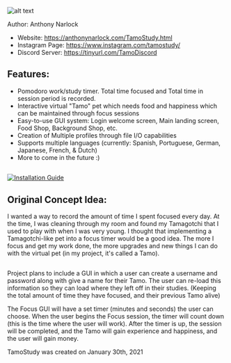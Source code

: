![alt text](https://i.imgur.com/Vwphoy3.png) 

Author: Anthony Narlock
- Website: https://anthonynarlock.com/TamoStudy.html
- Instagram Page: https://www.instagram.com/tamostudy/
- Discord Server: https://tinyurl.com/TamoDiscord

## Features:
- Pomodoro work/study timer. Total time focused and Total time in session period is recorded.
- Interactive virtual "Tamo" pet which needs food and happiness which can be maintained through focus sessions
- Easy-to-use GUI system: Login welcome screen, Main landing screen, Food Shop, Background Shop, etc.
- Creation of Multiple profiles through file I/O capabilities
- Supports multiple languages (currently: Spanish, Portuguese, German, Japanese, French, & Dutch)
- More to come in the future :)

##

[![Installation Guide](https://i.imgur.com/JEXOEwy.png)](https://www.youtube.com/watch?v=xNarVygElG0)


## Original Concept Idea: 

I wanted a way to record the amount of time I spent focused every day. At the time, I was cleaning through my room and found my Tamagotchi that I used to play with when I was very young. I thought that implementing a Tamagotchi-like pet into a focus timer would be a good idea. The more I focus and get my work done, the more upgrades and new things I can do with the virtual pet (in my project, it's called a Tamo).

##

Project plans to include a GUI in which a user can create a username and password along with give a name for their Tamo. The user can re-load this information so they can load where they left off in their studies. (Keeping the total amount of time they have focused, and their previous Tamo alive)

The Focus GUI will have a set timer (minutes and seconds) the user can choose. When the user begins the Focus session, the timer will count down (this is the time where the user will work). After the timer is up, the session will be completed, and the Tamo will gain experience and happiness, and the user will gain money.

TamoStudy was created on January 30th, 2021
